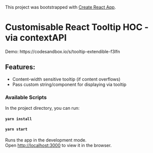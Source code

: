 This project was bootstrapped with [Create React App](https://github.com/facebook/create-react-app).

<h1>Customisable React Tooltip HOC - via contextAPI</h1>
Demo: https://codesandbox.io/s/tooltip-extendible-f3lfn

## Features:
- Content-width sensitive tooltip (if content overflows)
- Pass custom string/component for displaying via tooltip

### Available Scripts

In the project directory, you can run:
#### `yarn install`
#### `yarn start`

Runs the app in the development mode.<br />
Open [http://localhost:3000](http://localhost:3000) to view it in the browser.

